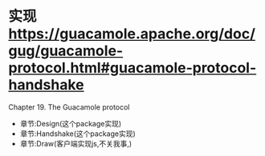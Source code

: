 # 实现 https://guacamole.apache.org/doc/gug/guacamole-protocol.html#guacamole-protocol-handshake


Chapter 19. The Guacamole protocol
- 章节:Design(这个package实现)
- 章节:Handshake(这个package实现)
- 章节:Draw(客户端实现js,不关我事,)